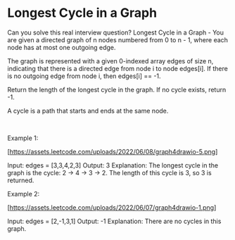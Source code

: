 # Longest Cycle in a Graph

Can you solve this real interview question? Longest Cycle in a Graph - You are given a directed graph of n nodes numbered from 0 to n - 1, where each node has at most one outgoing edge.

The graph is represented with a given 0-indexed array edges of size n, indicating that there is a directed edge from node i to node edges[i]. If there is no outgoing edge from node i, then edges[i] == -1.

Return the length of the longest cycle in the graph. If no cycle exists, return -1.

A cycle is a path that starts and ends at the same node.

 

Example 1:

[https://assets.leetcode.com/uploads/2022/06/08/graph4drawio-5.png]


Input: edges = [3,3,4,2,3]
Output: 3
Explanation: The longest cycle in the graph is the cycle: 2 -> 4 -> 3 -> 2.
The length of this cycle is 3, so 3 is returned.


Example 2:

[https://assets.leetcode.com/uploads/2022/06/07/graph4drawio-1.png]


Input: edges = [2,-1,3,1]
Output: -1
Explanation: There are no cycles in this graph.